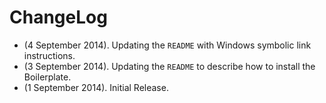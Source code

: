 # ChangeLog

* (4 September 2014). Updating the `README` with Windows symbolic link instructions.
* (3 September 2014). Updating the `README` to describe how to install the Boilerplate.
* (1 September 2014). Initial Release.
